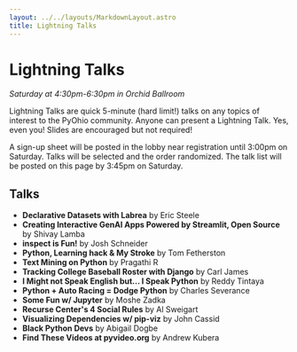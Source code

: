 ```yaml
---
layout: ../../layouts/MarkdownLayout.astro
title: Lightning Talks
---
```


# Lightning Talks

_Saturday at 4:30pm-6:30pm in Orchid Ballroom_

Lightning Talks are quick 5-minute (hard limit!) talks on any topics of interest to the PyOhio community. Anyone can present a Lightning Talk. Yes, even you! Slides are encouraged but not required!

A sign-up sheet will be posted in the lobby near registration until 3:00pm on Saturday. Talks will be selected and the order randomized. The talk list will be posted on this page by 3:45pm on Saturday.

## Talks

- **Declarative Datasets with Labrea** by Eric Steele
- **Creating Interactive GenAI Apps Powered by Streamlit, Open Source** by Shivay Lamba
- **inspect is Fun!** by Josh Schneider
- **Python, Learning hack & My Stroke** by Tom Fetherston
- **Text Mining on Python** by Pragathi R
- **Tracking College Baseball Roster with Django** by Carl James
- **I Might not Speak English but... I Speak Python** by Reddy Tintaya
- **Python + Auto Racing = Dodge Python** by Charles Severance
- **Some Fun w/ Jupyter** by Moshe Zadka
- **Recurse Center's 4 Social Rules** by Al Sweigart
- **Visualizing Dependencies w/ pip-viz** by John Cassid
- **Black Python Devs** by Abigail Dogbe
- **Find These Videos at pyvideo.org** by Andrew Kubera
